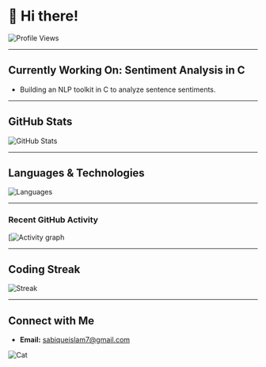 # **👋 Hi there!**

![Profile Views](https://komarev.com/ghpvc/?username=Sabique-Islam&color=8a2be2&style=flat-square&label=Profile+Visitors)

---

## **Currently Working On:** Sentiment Analysis in C

- Building an NLP toolkit in C to analyze sentence sentiments.

---

## GitHub Stats

![GitHub Stats](https://github-readme-stats.vercel.app/api?username=Sabique-Islam&show_icons=true&theme=midnight-purple&bg_color=1a1b27&title_color=c792ea&text_color=d1d5db&icon_color=7f5ac6&hide_border=true&count_private=true)

---

## Languages & Technologies

![Languages](https://github-readme-stats.vercel.app/api/top-langs/?username=Sabique-Islam&layout=compact&theme=midnight-purple&bg_color=1a1b27&title_color=c792ea&text_color=d1d5db&icon_color=7f5ac6&hide_border=true&exclude_repo=github-readme-stats)

---

### Recent GitHub Activity

[![Activity graph](https://github-readme-activity-graph.vercel.app/graph?username=Sabique-Islam&bg_color=000000&color=ffffff&line=782b9c&point=ffffff&area=true&hide_border=true)

---

## Coding Streak

![Streak](https://github-readme-streak-stats.herokuapp.com/?user=Sabique-Islam&theme=dark&background=1a1b27&border=c792ea&stroke=7f5ac6&ring=8a2be2&fire=c792ea&currStreakNum=d1d5db&sideNums=d1d5db&currStreakLabel=c792ea&sideLabels=c792ea)

---

## Connect with Me


-   **Email:** [sabiqueislam7@gmail.com](mailto:sabiqueislam7@gmail.com)

![Cat](https://media.giphy.com/media/JIX9t2j0ZTN9S/giphy.gif)
